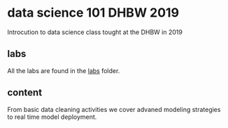 # data science 101 DHBW 2019

Introcution to data science class tought at the DHBW in 2019

## labs
All the labs are found in the [labs](labs) folder.

## content

From basic data cleaning activities we cover advaned modeling strategies to real time model deployment.